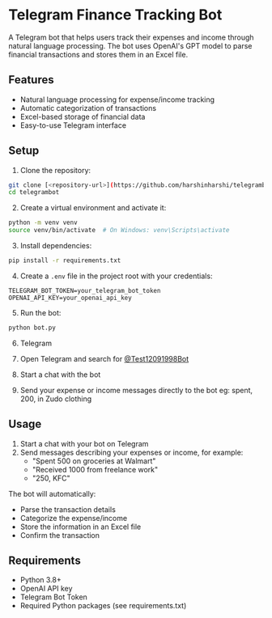 # Telegram Finance Tracking Bot

A Telegram bot that helps users track their expenses and income through natural language processing. The bot uses OpenAI's GPT model to parse financial transactions and stores them in an Excel file.

## Features

- Natural language processing for expense/income tracking
- Automatic categorization of transactions
- Excel-based storage of financial data
- Easy-to-use Telegram interface

## Setup

1. Clone the repository:
```bash
git clone [<repository-url>](https://github.com/harshinharshi/telegrambot.git)
cd telegrambot
```

2. Create a virtual environment and activate it:
```bash
python -m venv venv
source venv/bin/activate  # On Windows: venv\Scripts\activate
```

3. Install dependencies:
```bash
pip install -r requirements.txt
```

4. Create a `.env` file in the project root with your credentials:
```
TELEGRAM_BOT_TOKEN=your_telegram_bot_token
OPENAI_API_KEY=your_openai_api_key
```

5. Run the bot:
```bash
python bot.py
```
6. Telegram

1. Open Telegram and search for [@Test12091998Bot](https://t.me/Test12091998Bot)
2. Start a chat with the bot
3. Send your expense or income messages directly to the bot
eg: spent, 200, in Zudo clothing

## Usage

1. Start a chat with your bot on Telegram
2. Send messages describing your expenses or income, for example:
   - "Spent 500 on groceries at Walmart"
   - "Received 1000 from freelance work"
   - "250, KFC"

The bot will automatically:
- Parse the transaction details
- Categorize the expense/income
- Store the information in an Excel file
- Confirm the transaction

## Requirements

- Python 3.8+
- OpenAI API key
- Telegram Bot Token
- Required Python packages (see requirements.txt)

